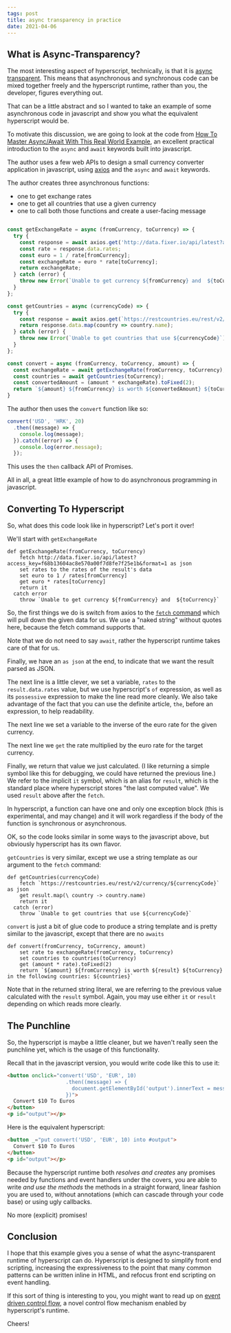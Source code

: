 ```yaml
---
tags: post
title: async transparency in practice
date: 2021-04-06
---
```


## What is Async-Transparency?

The most interesting aspect of hyperscript, technically, is that it is [async transparent](/docs#async). This means
that asynchronous and synchronous code can be mixed together freely and the hyperscript runtime, rather than you, the
developer, figures everything out.

That can be a little abstract and so I wanted to take an example of some asynchronous code in javascript and show you what
the equivalent hyperscript would be.

To motivate this discussion, we are going to look at the code from [How To Master Async/Await With This Real World Example](https://medium.com/free-code-camp/how-to-master-async-await-with-this-real-world-example-19107e7558ad), an excellent practical introduction to the `async` and `await` keywords built into
javascript.

The author uses a few web APIs to design a small currency converter application in javascript, using 
[axios](https://github.com/axios/axios) and the `async` and `await` keywords.  

The author creates three asynchronous functions:
  * one to get exchange rates
  * one to get all countries that use a given currency
  * one to call both those functions and create a user-facing message 

```javascript

const getExchangeRate = async (fromCurrency, toCurrency) => {
  try {
    const response = await axios.get('http://data.fixer.io/api/latest?access_key=f68b13604ac8e570a00f7d8fe7f25e1b&format=1');    
    const rate = response.data.rates;
    const euro = 1 / rate[fromCurrency];
    const exchangeRate = euro * rate[toCurrency];    
    return exchangeRate;
  } catch (error) {
    throw new Error(`Unable to get currency ${fromCurrency} and  ${toCurrency}`);
  }
};

const getCountries = async (currencyCode) => {
  try {
    const response = await axios.get(`https://restcountries.eu/rest/v2/currency/${currencyCode}`);
    return response.data.map(country => country.name);
  } catch (error) {
    throw new Error(`Unable to get countries that use ${currencyCode}`);
  }
};

const convert = async (fromCurrency, toCurrency, amount) => {
  const exchangeRate = await getExchangeRate(fromCurrency, toCurrency);
  const countries = await getCountries(toCurrency);
  const convertedAmount = (amount * exchangeRate).toFixed(2);
  return `${amount} ${fromCurrency} is worth ${convertedAmount} ${toCurrency}. You can spend these in the following countries: ${countries}`;
}

```

The author then uses the `convert` function like so:

```javascript
convert('USD', 'HRK', 20)
  .then((message) => {
    console.log(message);
  }).catch((error) => {
    console.log(error.message);
  });
```

This uses the `then` callback API of Promises.

All in all, a great little example of how to do asynchronous programming in javascript.

## Converting To Hyperscript

So, what does this code look like in hyperscript?  Let's port it over!  

We'll start with `getExchangeRate`

```hyperscript
def getExchangeRate(fromCurrency, toCurrency)
    fetch http://data.fixer.io/api/latest?access_key=f68b13604ac8e570a00f7d8fe7f25e1b&format=1 as json
    set rates to the rates of the result's data
    set euro to 1 / rates[fromCurrency]
    get euro * rates[toCurrency]
    return it
  catch error
    throw `Unable to get currency ${fromCurrency} and  ${toCurrency}`
```

So, the first things we do is switch from axios to the [`fetch` command](/commands/fetch) which will pull down the 
given data for us.  We use a "naked string" without quotes here, because the fetch command supports that.

Note that we do not need to say `await`, rather the hyperscript runtime takes care of that for us.

Finally, we have an `as json` at the end, to indicate that we want the result parsed as JSON.

The next line is a little clever, we set a variable, `rates` to the `result.data.rates` value, but we use hyperscript's
`of` expression, as well as its `possessive` expression to make the line read more cleanly.  We also take advantage of
the fact that you can use the definite article, `the`, before an expression, to help readability.

The next line we set a variable to the inverse of the euro rate for the given currency.

The next line we `get` the rate multiplied by the euro rate for the target currency.

Finally, we return that value we just calculated.  (I like returning a simple symbol like this for debugging, we could
have returned the previous line.)  We refer to the implicit `it` symbol, which is an alias for `result`, which is
the standard place where hyperscript stores "the last computed value".  We used `result` above after the `fetch`.

In hyperscript, a function can have one and only one exception block (this is experimental, and may change) and it will
work regardless if the body of the function is synchronous or asynchronous.

OK, so the code looks similar in some ways to the javascript above, but obviously hyperscript has its own flavor.

`getCountries` is very similar, except we use a string template as our argument to the `fetch` command:

```hyperscript
def getCountries(currencyCode)
    fetch `https://restcountries.eu/rest/v2/currency/${currencyCode}` as json
    get result.map(\ country -> country.name)
    return it
  catch (error)
    throw `Unable to get countries that use ${currencyCode}`
```

`convert` is just a bit of glue code to produce a string template and is pretty similar to the javascript, except 
that there are no `awaits`

```hyperscript
def convert(fromCurrency, toCurrency, amount) 
    set rate to exchangeRate(fromCurrency, toCurrency)
    set countries to countries(toCurrency)
    get (amount * rate).toFixed(2)
    return `${amount} ${fromCurrency} is worth ${result} ${toCurrency} in the following countries: ${countries}`
```

Note that in the returned string literal, we are referring to the previous value calculated with the `result` symbol.
Again, you may use either `it` or `result` depending on which reads more clearly.

## The Punchline

So, the hyperscript is maybe a little cleaner, but we haven't really seen the punchline yet, which is the usage of 
this functionality.

Recall that in the javascript version, you would write code like this to use it:

```html
<button onclick="convert('USD', 'EUR', 10)
                   .then((message) => {
                     document.getElementById('output').innerText = message;
                   })">
  Convert $10 To Euros
</button>
<p id="output"></p>
```

Here is the equivalent hyperscript:

```html
<button _="put convert('USD', 'EUR', 10) into #output">
  Convert $10 To Euros
</button>
<p id="output"></p>
```

Because the hyperscript runtime both *resolves and creates* any promises needed by functions and event handlers under
the covers, you are able to write *and use the methods* the methods in a straight forward, linear fashion
you are used to, without annotations (which can cascade through your code base) or using ugly callbacks.

No more (explicit) promises!

## Conclusion

I hope that this example gives you a sense of what the async-transparent runtime of hyperscript can do.  Hyperscript
is designed to simplify front end scripting, increasing the expressiveness to the point that many common patterns
can be written inline in HTML, and refocus front end scripting on event handling.

If this sort of thing is interesting to you, you might want to read up on 
[event driven control flow](/docs#event-control-flow), a novel control flow mechanism enabled by hyperscript's runtime.

Cheers!
